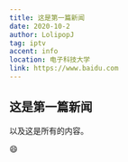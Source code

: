 ```yaml
---
title: 这是第一篇新闻
date: 2020-10-2
author: LolipopJ
tag: iptv
accent: info
location: 电子科技大学
link: https://www.baidu.com
---
```

## 这是第一篇新闻

以及这是所有的内容。

:smile:
